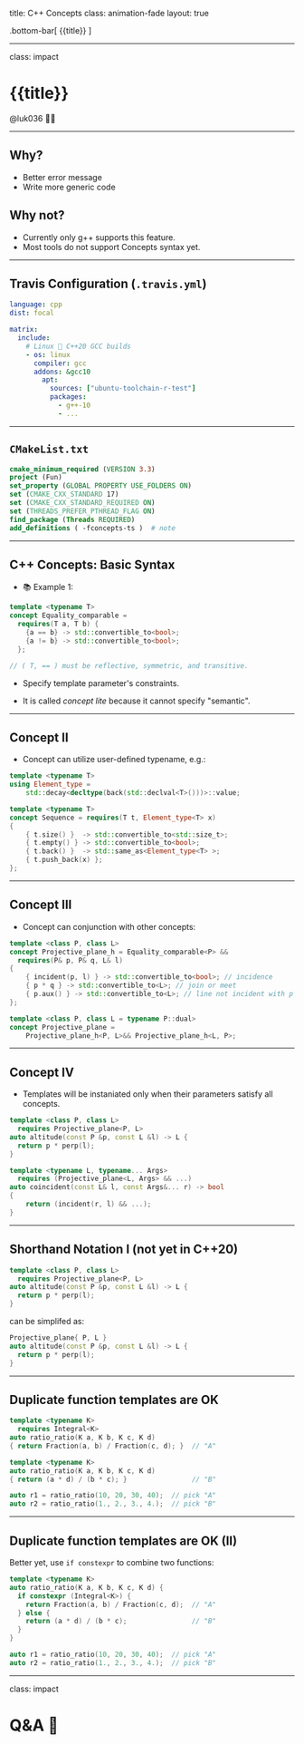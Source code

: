 title: C++ Concepts
class: animation-fade
layout: true

<!-- This slide will serve as the base layout for all your slides -->

.bottom-bar[
{{title}}
]

---

class: impact

# {{title}}

@luk036 👨‍💻

---

## Why?

- Better error message
- Write more generic code

## Why not?

- Currently only g++ supports this feature.
- Most tools do not support Concepts syntax yet.

---

## Travis Configuration (`.travis.yml`)

```yaml
language: cpp
dist: focal

matrix:
  include:
    # Linux 🐧 C++20 GCC builds
    - os: linux
      compiler: gcc
      addons: &gcc10
        apt:
          sources: ["ubuntu-toolchain-r-test"]
          packages:
            - g++-10
            - ...
```

---

## `CMakeList.txt`

```cmake
cmake_minimum_required (VERSION 3.3)
project (Fun)
set_property (GLOBAL PROPERTY USE_FOLDERS ON)
set (CMAKE_CXX_STANDARD 17)
set (CMAKE_CXX_STANDARD_REQUIRED ON)
set (THREADS_PREFER_PTHREAD_FLAG ON)
find_package (Threads REQUIRED)
add_definitions ( -fconcepts-ts )  # note
```

---

## C++ Concepts: Basic Syntax

- 📚 Example 1:

```cpp
template <typename T>
concept Equality_comparable =
  requires(T a, T b) {
    {a == b} -> std::convertible_to<bool>;
    {a != b} -> std::convertible_to<bool>;
  };

// ( T, == ) must be reflective, symmetric, and transitive.
```

- Specify template parameter's constraints.

- It is called _concept lite_ because it cannot specify "semantic".

---

## Concept II

- Concept can utilize user-defined typename, e.g.:

```cpp
template <typename T>
using Element_type =
    std::decay<decltype(back(std::declval<T>()))>::value;

template <typename T>
concept Sequence = requires(T t, Element_type<T> x)
{
    { t.size() }  -> std::convertible_to<std::size_t>;
    { t.empty() } -> std::convertible_to<bool>;
    { t.back() }  -> std::same_as<Element_type<T> >;
    { t.push_back(x) };
};
```

---

## Concept III

- Concept can conjunction with other concepts:

```cpp
template <class P, class L>
concept Projective_plane_h = Equality_comparable<P> &&
  requires(P& p, P& q, L& l)
{
    { incident(p, l) } -> std::convertible_to<bool>; // incidence
    { p * q } -> std::convertible_to<L>; // join or meet
    { p.aux() } -> std::convertible_to<L>; // line not incident with p
};

template <class P, class L = typename P::dual>
concept Projective_plane =
    Projective_plane_h<P, L>&& Projective_plane_h<L, P>;
```

---

## Concept IV

- Templates will be instaniated only when their parameters satisfy all
  concepts.

```cpp
template <class P, class L>
  requires Projective_plane<P, L>
auto altitude(const P &p, const L &l) -> L {
  return p * perp(l);
}

template <typename L, typename... Args>
  requires (Projective_plane<L, Args> && ...)
auto coincident(const L& l, const Args&... r) -> bool
{
    return (incident(r, l) && ...);
}
```

---

## Shorthand Notation I (not yet in C++20)

```cpp
template <class P, class L>
  requires Projective_plane<P, L>
auto altitude(const P &p, const L &l) -> L {
  return p * perp(l);
}
```

can be simplifed as:

```cpp
Projective_plane{ P, L }
auto altitude(const P &p, const L &l) -> L {
  return p * perp(l);
}
```

---

## Duplicate function templates are OK

```cpp
template <typename K>
  requires Integral<K>
auto ratio_ratio(K a, K b, K c, K d)
{ return Fraction(a, b) / Fraction(c, d); }  // "A"

template <typename K>
auto ratio_ratio(K a, K b, K c, K d)
{ return (a * d) / (b * c); }                // "B"

auto r1 = ratio_ratio(10, 20, 30, 40);  // pick "A"
auto r2 = ratio_ratio(1., 2., 3., 4.);  // pick "B"
```

---

## Duplicate function templates are OK (II)

Better yet, use `if constexpr` to combine two functions:

```cpp
template <typename K>
auto ratio_ratio(K a, K b, K c, K d) {
  if constexpr (Integral<K>) {
    return Fraction(a, b) / Fraction(c, d);  // "A"
  } else {
    return (a * d) / (b * c);                // "B"
  }
}

auto r1 = ratio_ratio(10, 20, 30, 40);  // pick "A"
auto r2 = ratio_ratio(1., 2., 3., 4.);  // pick "B"
```

---

class: impact

# Q&A 🎤
